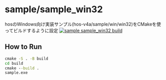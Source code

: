 # sample/sample_win32

hosのWindows向け実装サンプル(hos-v4a/sample/win/win32)をCMakeを使ってビルドするように設定
[![sample sample_win32 build](https://github.com/steelpipe75/itron_training_hos/actions/workflows/CI-sample-sample_win32.yml/badge.svg)](https://github.com/steelpipe75/itron_training_hos/actions/workflows/CI-sample-sample_win32.yml)

## How to Run

```bat
cmake -S . -B build
cd build
cmake --build .
sample.exe
```
